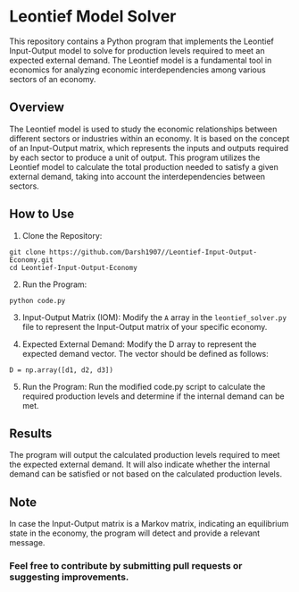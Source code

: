# Leontief Model Solver

This repository contains a Python program that implements the Leontief Input-Output model to solve for production levels required to meet an expected external demand. The Leontief model is a fundamental tool in economics for analyzing economic interdependencies among various sectors of an economy.

## Overview

The Leontief model is used to study the economic relationships between different sectors or industries within an economy. It is based on the concept of an Input-Output matrix, which represents the inputs and outputs required by each sector to produce a unit of output. This program utilizes the Leontief model to calculate the total production needed to satisfy a given external demand, taking into account the interdependencies between sectors.

## How to Use

1. Clone the Repository:
```
git clone https://github.com/Darsh1907//Leontief-Input-Output-Economy.git
cd Leontief-Input-Output-Economy
```

2. Run the Program:
```
python code.py
```

3. Input-Output Matrix (IOM):
Modify the `A` array in the `leontief_solver.py` file to represent the Input-Output matrix of your specific economy.

4. Expected External Demand:
Modify the D array to represent the expected demand vector. The vector should be defined as follows:
```
D = np.array([d1, d2, d3])
```

5. Run the Program:
Run the modified code.py script to calculate the required production levels and determine if the internal demand can be met.

## Results
The program will output the calculated production levels required to meet the expected external demand. It will also indicate whether the internal demand can be satisfied or not based on the calculated production levels.

## Note
In case the Input-Output matrix is a Markov matrix, indicating an equilibrium state in the economy, the program will detect and provide a relevant message.

### Feel free to contribute by submitting pull requests or suggesting improvements.
